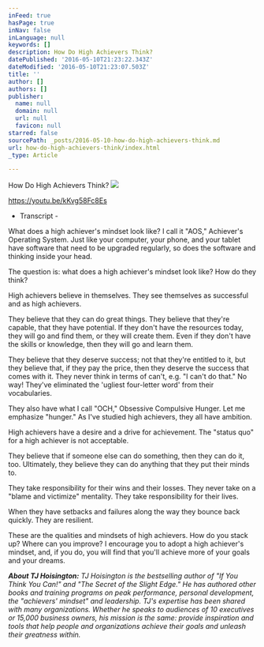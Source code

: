 ```yaml
---
inFeed: true
hasPage: true
inNav: false
inLanguage: null
keywords: []
description: How Do High Achievers Think?
datePublished: '2016-05-10T21:23:22.343Z'
dateModified: '2016-05-10T21:23:07.503Z'
title: ''
author: []
authors: []
publisher:
  name: null
  domain: null
  url: null
  favicon: null
starred: false
sourcePath: _posts/2016-05-10-how-do-high-achievers-think.md
url: how-do-high-achievers-think/index.html
_type: Article

---
```

How Do High Achievers Think?
![](https://the-grid-user-content.s3-us-west-2.amazonaws.com/41c47b0e-e7dc-4e5c-ae68-88bd0b8b0e3e.jpg)

https://youtu.be/kKvg58Fc8Es

- Transcript - 

What does a high achiever's mindset look like? I call it "AOS," Achiever's Operating System. Just like your computer, your phone, and your tablet have software that need to be upgraded regularly, so does the software and thinking inside your head. 

The question is: what does a high achiever's mindset look like? How do they think? 

High achievers believe in themselves. They see themselves as successful and as high achievers. 

They believe that they can do great things. They believe that they're capable, that they have potential. If they don't have the resources today, they will go and find them, or they will create them. Even if they don't have the skills or knowledge, then they will go and learn them. 

They believe that they deserve success; not that they're entitled to it, but they believe that, if they pay the price, then they deserve the success that comes with it. They never think in terms of can't, e.g. "I can't do that." No way! They've eliminated the 'ugliest four-letter word' from their vocabularies. 

They also have what I call "OCH," Obsessive Compulsive Hunger. Let me emphasize "hunger." As I've studied high achievers, they all have ambition. 

High achievers have a desire and a drive for achievement. The "status quo" for a high achiever is not acceptable. 

They believe that if someone else can do something, then they can do it, too. Ultimately, they believe they can do anything that they put their minds to. 

They take responsibility for their wins and their losses. They never take on a "blame and victimize" mentality. They take responsibility for their lives. 

When they have setbacks and failures along the way they bounce back quickly. They are resilient. 

These are the qualities and mindsets of high achievers. How do you stack up? Where can you improve? I encourage you to adopt a high achiever's mindset, and, if you do, you will find that you'll achieve more of your goals and your dreams.

_**About TJ Hoisington:** TJ Hoisington is the bestselling author of "If You Think You Can!" and "The Secret of the Slight Edge." He has authored other books and training programs on peak performance, personal development, the "achievers' mindset" and leadership. TJ's expertise has been shared with many organizations. Whether he speaks to audiences of 10 executives or 15,000 business owners, his mission is the same: provide inspiration and tools that help people and organizations achieve their goals and unleash their greatness within._
